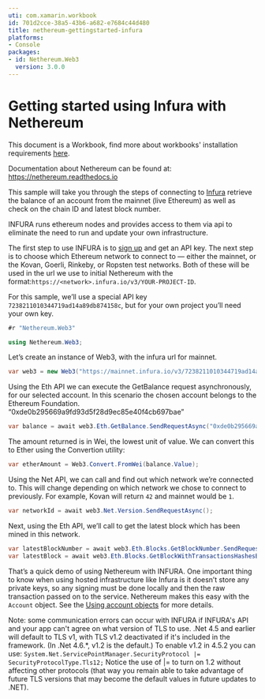 ```yaml
---
uti: com.xamarin.workbook
id: 701d2cce-38a5-43b6-a682-e7684c44d480
title: nethereum-gettingstarted-infura
platforms:
- Console
packages:
- id: Nethereum.Web3
  version: 3.0.0
---
```


# Getting started using Infura with Nethereum

This document is a Workbook, find more about workbooks' installation requirements  [here](https://docs.microsoft.com/en-us/xamarin/tools/workbooks/install).

Documentation about Nethereum can be found at: <https://nethereum.readthedocs.io>

This sample will take you through the steps of connecting to [Infura](https://www.infura.io) retrieve the balance of an account from the mainnet (live Ethereum) as well as check on the chain ID and latest block number.


INFURA runs ethereum nodes and provides access to them via api to eliminate the need to run and update your own infrastructure.

The first step to use INFURA is to [sign up](https://infura.io/register) and get an API key. The next step is to choose which Ethereum network to connect to — either the mainnet, or the Kovan, Goerli, Rinkeby, or Ropsten test networks. Both of these will be used in the url we use to initial Nethereum with the format:`https://<network>.infura.io/v3/YOUR-PROJECT-ID`.

For this sample, we’ll use a special API key `7238211010344719ad14a89db874158c`, but for your own project you’ll need your own key.

```csharp
#r "Nethereum.Web3"
```

```csharp
using Nethereum.Web3;
```

Let’s create an instance of Web3, with the infura url for mainnet.

```csharp
var web3 = new Web3("https://mainnet.infura.io/v3/7238211010344719ad14a89db874158c");
```

Using the Eth API we can execute the GetBalance request asynchronously, for our selected account. In this scenario the chosen account belongs to the Ethereum Foundation. “0xde0b295669a9fd93d5f28d9ec85e40f4cb697bae”

```csharp
var balance = await web3.Eth.GetBalance.SendRequestAsync("0xde0b295669a9fd93d5f28d9ec85e40f4cb697bae");
```

The amount returned is in Wei, the lowest unit of value. We can convert this to Ether using the Convertion utility:

```csharp
var etherAmount = Web3.Convert.FromWei(balance.Value);
```

Using the Net API, we can call and find out which network we’re connected to. This will change depending on which network we chose to connect to previously. For example, Kovan will return `42` and mainnet would be `1`.

```csharp
var networkId = await web3.Net.Version.SendRequestAsync();
```

Next, using the Eth API, we’ll call to get the latest block which has been mined in this network.

```csharp
var latestBlockNumber = await web3.Eth.Blocks.GetBlockNumber.SendRequestAsync();
var latestBlock = await web3.Eth.Blocks.GetBlockWithTransactionsHashesByNumber.SendRequestAsync(latestBlockNumber);
```

That’s a quick demo of using Nethereum with INFURA. One important thing to know when using hosted infrastructure like Infura is it doesn’t store any private keys, so any signing must be done locally and then the raw transaction passed on to the service. Nethereum makes this easy with the `Account` object. See the [Using account objects](https://nethereum.readthedocs.io/en/latest/Nethereum.Workbooks/docs/nethereum-using-account-objects/#sending-a-transaction) for more details.

Note: some communication errors can occur with INFURA if INFURA's API and your app can't agree on what version of TLS to use. .Net 4.5 and earlier will default to TLS v1, with TLS v1.2 deactivated if it's included in the framework. (In .Net 4.6.*, v1.2 is the default.)
To enable v1.2 in 4.5.2 you can use:
`System.Net.ServicePointManager.SecurityProtocol |= SecurityProtocolType.Tls12;` Notice the use of |= to turn on 1.2 without affecting other protocols (that way you remain able to take advantage of future TLS versions that may become the default values in future updates to .NET).
